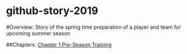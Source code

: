 # github-story-2019

#Overview:
Story of the spring time preparation of a player and team for upcoming summer season

##Chapters:
[Chapter 1 Pre-Season Training](chapter01.html)
